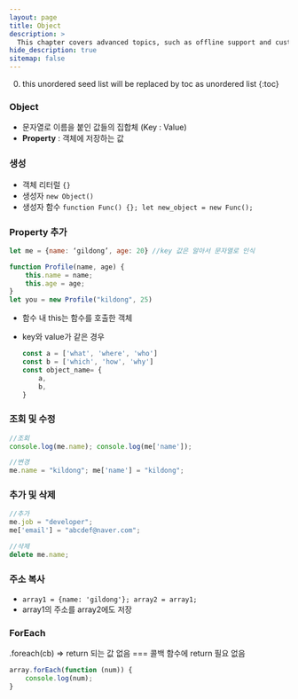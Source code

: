 ```yaml
---
layout: page
title: Object
description: >
  This chapter covers advanced topics, such as offline support and custom JS builds. Codings skills are recommended.
hide_description: true
sitemap: false
---
```

0. this unordered seed list will be replaced by toc as unordered list
{:toc}

### Object
- 문자열로 이름을 붙인 값들의 집합체 (Key : Value)
- **Property** : 객체에 저장하는 값

### 생성
- 객체 리터럴 `{}`
- 생성자 `new Object()`
- 생성자 함수 `function Func() {}; let new_object = new Func();`

### Property 추가
```jsx
let me = {name: ‘gildong’, age: 20} //key 값은 알아서 문자열로 인식

function Profile(name, age) {
	this.name = name;
	this.age = age;
}
let you = new Profile("kildong", 25)
```

- 함수 내 this는 함수를 호출한 객체
- key와 value가 같은 경우
    
    ```jsx
    const a = ['what', 'where', 'who']
    const b = ['which', 'how', 'why']
    const object_name= {
    	a,
    	b,
    }
    ```

### 조회 및 수정

```jsx
//조회
console.log(me.name); console.log(me['name']);

//변경
me.name = "kildong"; me['name'] = "kildong";
```

### 추가 및 삭제

```jsx
//추가
me.job = "developer";
me['email'] = "abcdef@naver.com";

//삭제
delete me.name;
```

### 주소 복사
- `array1 = {name: 'gildong'}; array2 = array1;`
- array1의 주소를 array2에도 저장

### ForEach
.foreach(cb) ⇒ return 되는 값 없음 === 콜백 함수에 return 필요 없음
```jsx
array.forEach(function (num)) {
	console.log(num);
}
```
